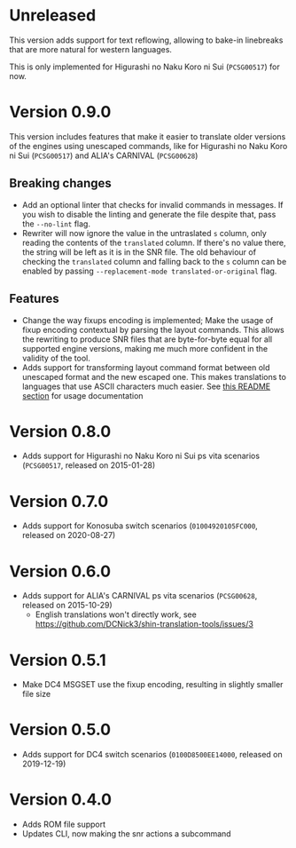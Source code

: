 # Unreleased

This version adds support for text reflowing, allowing to bake-in linebreaks that are more natural for western
languages.

This is only implemented for Higurashi no Naku Koro ni Sui (`PCSG00517`) for now.

# Version 0.9.0

This version includes features that make it easier to translate older versions of the engines using unescaped commands,
like for Higurashi no Naku Koro ni Sui (`PCSG00517`) and ALIA's CARNIVAL (`PCSG00628`)

## Breaking changes

- Add an optional linter that checks for invalid commands in messages. If you wish to disable the linting and generate
  the file despite that, pass the `--no-lint` flag.
- Rewriter will now ignore the value in the untraslated `s` column, only reading the contents of the `translated`
  column. If there's no value there, the string will be left as it is in the SNR file.
  The old behaviour of checking the `translated` column and falling back to the `s` column can be enabled by passing
  `--replacement-mode translated-or-original` flag.

## Features

- Change the way fixups encoding is implemented; Make the usage of fixup encoding contextual by parsing the layout
  commands. This allows the rewriting to produce SNR files that are byte-for-byte equal for all supported engine
  versions, making me much more confident in the validity of the tool.
- Adds support for transforming layout command format between old unescaped format and the new escaped one.
  This makes translations to languages that use ASCII characters much easier.
  See [this README section](README.md#dealing-with-ascii-characters-in-older-games) for usage documentation

# Version 0.8.0

- Adds support for Higurashi no Naku Koro ni Sui ps vita scenarios (`PCSG00517`, released on 2015-01-28)

# Version 0.7.0

- Adds support for Konosuba switch scenarios (`01004920105FC000`, released on 2020-08-27)

# Version 0.6.0

- Adds support for ALIA's CARNIVAL ps vita scenarios (`PCSG00628`, released on 2015-10-29)
    - English translations won't directly work, see https://github.com/DCNick3/shin-translation-tools/issues/3

# Version 0.5.1

- Make DC4 MSGSET use the fixup encoding, resulting in slightly smaller file size

# Version 0.5.0

- Adds support for DC4 switch scenarios (`0100D8500EE14000`, released on 2019-12-19)

# Version 0.4.0

- Adds ROM file support
- Updates CLI, now making the snr actions a subcommand
